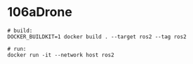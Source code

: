 # 106aDrone

```
# build:
DOCKER_BUILDKIT=1 docker build . --target ros2 --tag ros2

# run:
docker run -it --network host ros2
```
